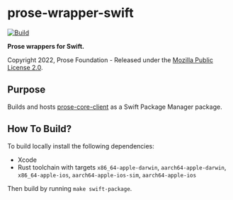 # prose-wrapper-swift

[![Build](https://github.com/prose-im/prose-wrapper-swift/workflows/build/badge.svg?branch=master)](https://github.com/prose-im/prose-wrapper-swift/actions/workflows/build.yml)

**Prose wrappers for Swift.**

Copyright 2022, Prose Foundation - Released under the [Mozilla Public License 2.0](./LICENSE.md).

## Purpose

Builds and hosts [prose-core-client](https://github.com/prose-im/prose-core-client) as a Swift Package Manager package.

## How To Build?

To build locally install the following dependencies:

- Xcode
- Rust toolchain with targets `x86_64-apple-darwin`, `aarch64-apple-darwin`, `x86_64-apple-ios`, `aarch64-apple-ios-sim`, `aarch64-apple-ios`

Then build by running `make swift-package`.
